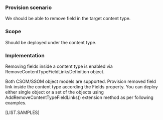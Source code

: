 

### Provision scenario
We should be able to remove field in the target content type.

### Scope
Should be deployed under the content type.

### Implementation
Removing fields inside a content type is enabled via RemoveContentTypeFieldLinksDefinition object.

Both CSOM/SSOM object models are supported. 
Provision removed field link inside the content type according the Fields property. 
You can deploy either single object or a set of the objects using AddRemoveContentTypeFieldLinks() extension method as per following examples.

[LIST.SAMPLES]